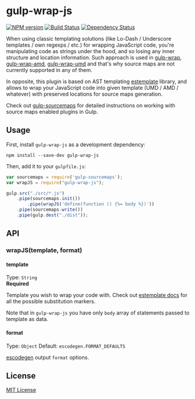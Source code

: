 # gulp-wrap-js
[![NPM version][npm-image]][npm-url] [![Build Status][travis-image]][travis-url]  [![Dependency Status][depstat-image]][depstat-url]

When using classic templating solutions (like Lo-Dash / Underscore templates / own regexps / etc.) for wrapping JavaScript code, you're manipulating code as strings under the hood, and so losing any inner structure and location information. Such approach is used in [gulp-wrap](https://github.com/adamayres/gulp-wrap), [gulp-wrap-amd](https://github.com/phated/gulp-wrap-amd), [gulp-wrap-umd](https://github.com/phated/gulp-wrap-umd) and that's why source maps are not currently supported in any of them.

In opposite, this plugin is based on AST templating [estemplate](https://github.com/RReverser/estemplate) library, and allows to wrap your JavaScript code into given template (UMD / AMD / whatever) with preserved locations for source maps generation.

Check out [gulp-sourcemaps](https://github.com/floridoo/gulp-sourcemaps) for detailed instructions on working with source maps enabled plugins in Gulp.

## Usage

First, install `gulp-wrap-js` as a development dependency:

```shell
npm install --save-dev gulp-wrap-js
```

Then, add it to your `gulpfile.js`:

```javascript
var sourcemaps = require('gulp-sourcemaps');
var wrapJS = require("gulp-wrap-js");

gulp.src("./src/*.js")
    .pipe(sourcemaps.init())
        .pipe(wrapJS('define(function () {%= body %})'))
    .pipe(sourcemaps.write())
    .pipe(gulp.dest("./dist"));
```

## API

### wrapJS(template, format)

#### template
Type: `String`  
**Required**

Template you wish to wrap your code with. Check out [estemplate docs](https://github.com/RReverser/estemplate#estemplatetmplstring-options-data) for all the possible substitution markers.

Note that in `gulp-wrap-js` you have only `body` array of statements passed to template as data.

#### format
Type: `Object`
Default: `escodegen.FORMAT_DEFAULTS`

[escodegen](https://github.com/Constellation/escodegen/wiki/API) output `format` options.

## License

[MIT License](http://en.wikipedia.org/wiki/MIT_License)

[npm-url]: https://npmjs.org/package/gulp-wrap-js
[npm-image]: https://badge.fury.io/js/gulp-wrap-js.png

[travis-url]: http://travis-ci.org/RReverser/gulp-wrap-js
[travis-image]: https://secure.travis-ci.org/RReverser/gulp-wrap-js.png?branch=master

[depstat-url]: https://david-dm.org/RReverser/gulp-wrap-js
[depstat-image]: https://david-dm.org/RReverser/gulp-wrap-js.png
